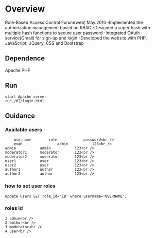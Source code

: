 # Overview
Role-Based Access Control Forum(web) May.2016
 -Implemented the authorization management based on RBAC
 -Designed a super hash with multiple hash functions to secure user password
 -Integrated OAuth service(Gmail) for sign-up and login
 -Developed the website with PHP, JavaScript, JQuery, CSS and Bootstrap

## Dependence
Apache
PHP
## Run
	start Apache server
	run /UI/login.html 
## Guidance
 
### Available users
    	username		role		    password<br />
    	evan        		admin			123<br />
	admin			admin			123<br />
	moderator1		moderator		123<br />
	moderator2		moderator		123<br />
	user1			user			123<br />	
	user2			user			123<br />
	author1			author			123<br />
	author2			author			123<br />

### how to set user roles
    update users SET role_id='ID' where username='USERNAME';
    
### roles id
    1 admin<br />
    2 author<br />
    3 moderator<br />
    4 user<br />
    
